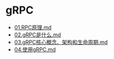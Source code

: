 # gRPC

- [01.RPC原理.md](01.RPC原理.md)
- [02.gRPC是什么.md](02.gRPC是什么.md)
- [03.gRPC核心概念、架构和生命周期.md](03.gRPC核心概念、架构和生命周期.md)
- [04.使用gRPC.md](04.使用gRPC.md)